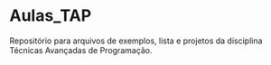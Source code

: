 # Aulas_TAP
Repositório para arquivos de exemplos, lista e projetos da disciplina Técnicas Avançadas de Programação.
